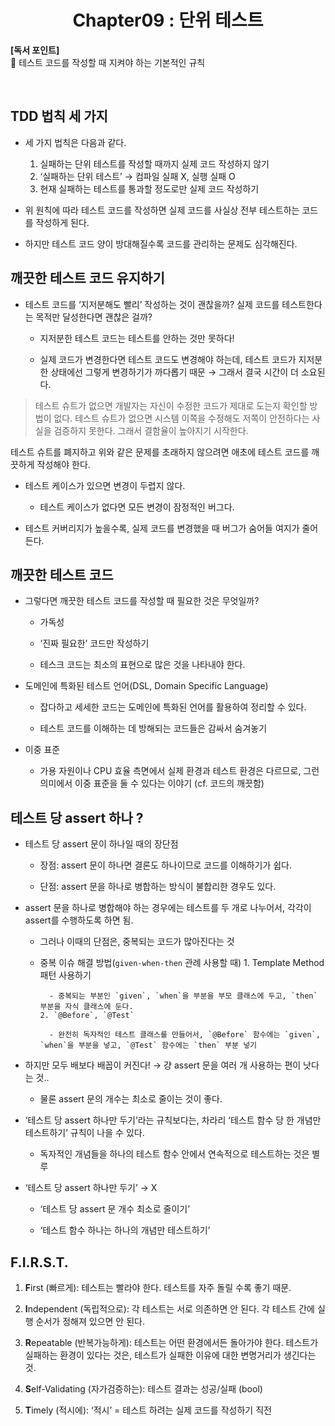 <div align="center">
  <h1>Chapter09 : 단위 테스트</h1>
</div>

**[독서 포인트]**
<br />
📌 테스트 코드를 작성할 때 지켜야 하는 기본적인 규칙

<br />

## TDD 법칙 세 가지

- 세 가지 법칙은 다음과 같다.

  1. 실패하는 단위 테스트를 작성할 때까지 실제 코드 작성하지 않기
  2. ‘실패하는 단위 테스트’ → 컴파일 실패 X, 실행 실패 O
  3. 현재 실패하는 테스트를 통과할 정도로만 실제 코드 작성하기

- 위 원칙에 따라 테스트 코드를 작성하면 실제 코드를 사실상 전부 테스트하는 코드를 작성하게 된다.

- 하지만 테스트 코드 양이 방대해질수록 코드를 관리하는 문제도 심각해진다.

## 깨끗한 테스트 코드 유지하기

- 테스트 코드를 ‘지저분해도 빨리’ 작성하는 것이 괜찮을까? 실제 코드를 테스트한다는 목적만 달성한다면 괜찮은 걸까?

  - 지저분한 테스트 코드는 테스트를 안하는 것만 못하다!

  - 실제 코드가 변경한다면 테스트 코드도 변경해야 하는데, 테스트 코드가 지저분한 상태에선 그렇게 변경하기가 까다롭기 때문 → 그래서 결국 시간이 더 소요된다.

> 테스트 슈트가 없으면 개발자는 자신이 수정한 코드가 제대로 도는지 확인할 방법이 없다. 테스트 슈트가 없으면 시스템 이쪽을 수정해도 저쪽이 안전하다는 사실을 검증하지 못한다. 그래서 결함율이 높아지기 시작한다.

테스트 슈트를 폐지하고 위와 같은 문제를 초래하지 않으려면 애초에 테스트 코드를 깨끗하게 작성해야 한다.

- 테스트 케이스가 있으면 변경이 두렵지 않다.

  - 테스트 케이스가 없다면 모든 변경이 잠정적인 버그다.

- 테스트 커버리지가 높을수록, 실제 코드를 변경했을 때 버그가 숨어들 여지가 줄어든다.

## 깨끗한 테스트 코드

- 그렇다면 깨끗한 테스트 코드를 작성할 때 필요한 것은 무엇일까?

  - 가독성

  - ‘진짜 필요한’ 코드만 작성하기

  - 테스크 코드는 최소의 표현으로 많은 것을 나타내야 한다.

- 도메인에 특화된 테스트 언어(DSL, Domain Specific Language)

  - 잡다하고 세세한 코드는 도메인에 특화된 언어를 활용하여 정리할 수 있다.

  - 테스트 코드를 이해하는 데 방해되는 코드들은 감싸서 숨겨놓기
- 이중 표준

  - 가용 자원이나 CPU 효율 측면에서 실제 환경과 테스트 환경은 다르므로, 그런 의미에서 이중 표준을 둘 수 있다는 이야기 (cf. 코드의 깨끗함)

## 테스트 당 assert 하나 ?

- 테스트 당 assert 문이 하나일 때의 장단점

  - 장점: assert 문이 하나면 결론도 하나이므로 코드를 이해하기가 쉽다.

  - 단점: assert 문을 하나로 병합하는 방식이 불합리한 경우도 있다.

- assert 문을 하나로 병합해야 하는 경우에는 테스트를 두 개로 나누어서, 각각이 assert를 수행하도록 하면 됨.

  - 그러나 이때의 단점은, 중복되는 코드가 많아진다는 것

  - 중복 이슈 해결 방법(`given-when-then` 관례 사용할 때)
        1. Template Method 패턴 사용하기
        
          - 중복되는 부분인 `given`, `when`을 부분을 부모 클래스에 두고, `then` 부분을 자식 클래스에 둔다.
        2. `@Before`, `@Test`
        
          - 완전히 독자적인 테스트 클래스를 만들어서, `@Before` 함수에는 `given`, `when`을 부분을 넣고, `@Test` 함수에는 `then` 부분 넣기

- 하지만 모두 배보다 배꼽이 커진다! → 걍 assert 문을 여러 개 사용하는 편이 낫다는 것..

  - 물론 assert 문의 개수는 최소로 줄이는 것이 좋다.

- ‘테스트 당 assert 하나만 두기’라는 규칙보다는, 차라리 ‘테스트 함수 당 한 개념만 테스트하기’ 규칙이 나을 수 있다.

  - 독자적인 개념들을 하나의 테스트 함수 안에서 연속적으로 테스트하는 것은 별루

- ‘테스트 당 assert 하나만 두기’ → X

  - ‘테스트 당 assert 문 개수 최소로 줄이기’

  - ‘테스트 함수 하나는 하나의 개념만 테스트하기’

## F.I.R.S.T.

1. **F**irst (빠르게): 테스트는 빨라야 한다. 테스트를 자주 돌릴 수록 좋기 때문.

2. **I**ndependent (독립적으로): 각 테스트는 서로 의존하면 안 된다. 각 테스트 간에 실행 순서가 정해져 있으면 안 된다.

3. **R**epeatable (반복가능하게): 테스트는 어떤 환경에서든 돌아가야 한다. 테스트가 실패하는 환경이 있다는 것은, 테스트가 실패한 이유에 대한 변명거리가 생긴다는 것.

4. **S**elf-Validating (자가검증하는): 테스트 결과는 성공/실패 (bool)

5. **T**imely (적시에): ‘적시’ = 테스트 하려는 실제 코드를 작성하기 직전
